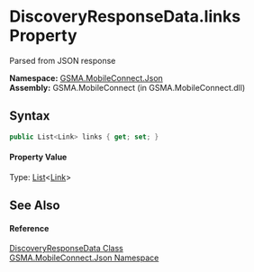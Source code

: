 DiscoveryResponseData.links Property
====================================
Parsed from JSON response

**Namespace:** [GSMA.MobileConnect.Json][1]  
**Assembly:** GSMA.MobileConnect (in GSMA.MobileConnect.dll)

Syntax
------

```csharp
public List<Link> links { get; set; }
```

#### Property Value
Type: [List][2]&lt;[Link][3]>

See Also
--------

#### Reference
[DiscoveryResponseData Class][4]  
[GSMA.MobileConnect.Json Namespace][1]  

[1]: ../README.md
[2]: http://msdn.microsoft.com/en-us/library/6sh2ey19
[3]: ../Link/README.md
[4]: README.md
[5]: ../../_icons/Help.png